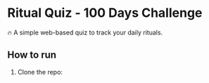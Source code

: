 # Ritual Quiz - 100 Days Challenge

🔥 A simple web-based quiz to track your daily rituals.

## How to run

1. Clone the repo:

